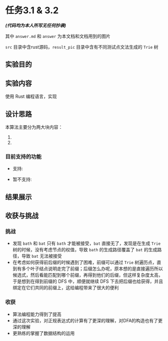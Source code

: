# 任务3.1 & 3.2

***(代码均为本人所写无任何抄袭)***

其中 `answer.md` 和 `answer` 为本文档和文档用到的图片

`src` 目录中含rust源码，`result_pic` 目录中含有不同测试点文法生成的 `Trie` 树

## 实验目的

## 实验内容

使用 Rust 编程语言，实现

## 设计思路


本算法主要分为两大块内容：

1. 

2. 

### 目前支持的功能

- ⽀持: 

- 暂不支持:

## 结果展示


## 收获与挑战

### 挑战

- 发现 `bath` 和 `bat` 只有 `bath` 才能被接受，`bat` 直接无了，发现是在生成 `Trie` 树的时候，没有考虑节点的权值，导致 `bath` 的生成路径覆盖了 `bat` 的生成路径，导致 `bat` 无法被接受
- 在考虑如何获得前后缀的时候遇到了困难，前缀可以通过 `Trie` 树遍历点，直到有多个叶子结点说明走完了前缀；后缀怎么办呢，原本想的是直接遍历所以候选式，然后看能匹配到哪个前缀，再得到他们的后缀，但这样复杂度太高，于是想到在得到前缀的 DFS 中，顺便就继续 DFS 下去把后缀也给获得，并且绑定在它们共同的前缀上，这给编程带来了很大的便利

### 收获

- 算法编程能力得到了提高
- 通过这次实验，对正规表达式的计算有了更深的理解，对DFA的构造也有了更深的理解
- 更熟练的掌握了数据结构的运用

